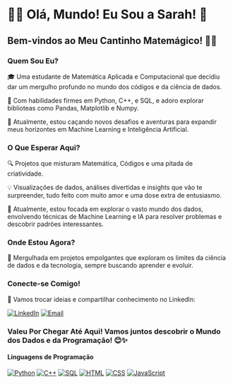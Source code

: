 # 👩‍💻 Olá, Mundo! Eu Sou a Sarah! 🚀

## Bem-vindos ao Meu Cantinho Matemágico! 🎩✨

### **Quem Sou Eu?**

🎓 Uma estudante de Matemática Aplicada e Computacional que decidiu dar um mergulho profundo no mundo dos códigos e da ciência de dados.

🌟 Com habilidades firmes em Python, C++, e SQL, e adoro explorar biblioteas como Pandas, Matplotlib e Numpy.

🚀 Atualmente, estou caçando novos desafios e aventuras para expandir meus horizontes em Machine Learning e Inteligência Artificial.

### **O Que Esperar Aqui?**

🔍 Projetos que misturam Matemática, Códigos e uma pitada de criatividade.

💡 Visualizações de dados, análises divertidas e insights que vão te surpreender, tudo feito com muito amor e uma dose extra de entusiasmo.

🌊 Atualmente, estou focada em explorar o vasto mundo dos dados, envolvendo técnicas de Machine Learning e IA para resolver problemas e descobrir padrões interessantes.

### **Onde Estou Agora?**

🧠 Mergulhada em projetos empolgantes que exploram os limites da ciência de dados e da tecnologia, sempre buscando aprender e evoluir.

### **Conecte-se Comigo!**

🚀 Vamos trocar ideias e compartilhar conhecimento no LinkedIn: 

[![LinkedIn](https://img.shields.io/badge/LinkedIn-Connect-blue?style=for-the-badge&logo=linkedin)](https://www.linkedin.com/in/seunome) [![Email](https://img.shields.io/badge/Email-Contact-red?style=for-the-badge&logo=gmail)](mailto:seu.email@email.com)

### **Valeu Por Chegar Até Aqui! Vamos juntos descobrir o Mundo dos Dados e da Programação! 😊✨**

#### Linguagens de Programação

[![Python](https://img.shields.io/badge/Python-Expert-green?style=for-the-badge&logo=python)](#) [![C++](https://img.shields.io/badge/C++-Intermediate-yellow?style=for-the-badge&logo=c%2B%2B)](#) [![SQL](https://img.shields.io/badge/SQL-Advanced-blue?style=for-the-badge&logo=sql)](#) [![HTML](https://img.shields.io/badge/HTML-Intermediate-orange?style=for-the-badge&logo=html5)](#) [![CSS](https://img.shields.io/badge/CSS-Intermediate-blue?style=for-the-badge&logo=css3)](#) [![JavaScript](https://img.shields.io/badge/JavaScript-Beginner-yellow?style=for-the-badge&logo=javascript)](#)

